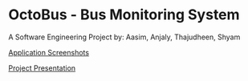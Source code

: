 # OctoBus - Bus Monitoring System

A Software Engineering Project by:
Aasim, Anjaly, Thajudheen, Shyam

[Application Screenshots](./App%20Screenshots)

[Project Presentation](./OctoBus%20Project%20Presentation)
